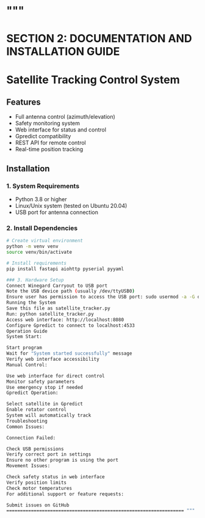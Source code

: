 """
=================================================================
SECTION 2: DOCUMENTATION AND INSTALLATION GUIDE
=================================================================

# Satellite Tracking Control System

## Features
- Full antenna control (azimuth/elevation)
- Safety monitoring system
- Web interface for status and control
- Gpredict compatibility
- REST API for remote control
- Real-time position tracking

## Installation

### 1. System Requirements
- Python 3.8 or higher
- Linux/Unix system (tested on Ubuntu 20.04)
- USB port for antenna connection

### 2. Install Dependencies
```bash
# Create virtual environment
python -m venv venv
source venv/bin/activate

# Install requirements
pip install fastapi aiohttp pyserial pyyaml

### 3. Hardware Setup
Connect Winegard Carryout to USB port
Note the USB device path (usually /dev/ttyUSB0)
Ensure user has permission to access the USB port: sudo usermod -a -G dialout $USER
Running the System
Save this file as satellite_tracker.py
Run: python satellite_tracker.py
Access web interface: http://localhost:8080
Configure Gpredict to connect to localhost:4533
Operation Guide
System Start:

Start program
Wait for "System started successfully" message
Verify web interface accessibility
Manual Control:

Use web interface for direct control
Monitor safety parameters
Use emergency stop if needed
Gpredict Operation:

Select satellite in Gpredict
Enable rotator control
System will automatically track
Troubleshooting
Common Issues:

Connection Failed:

Check USB permissions
Verify correct port in settings
Ensure no other program is using the port
Movement Issues:

Check safety status in web interface
Verify position limits
Check motor temperatures
For additional support or feature requests:

Submit issues on GitHub
================================================================= """


